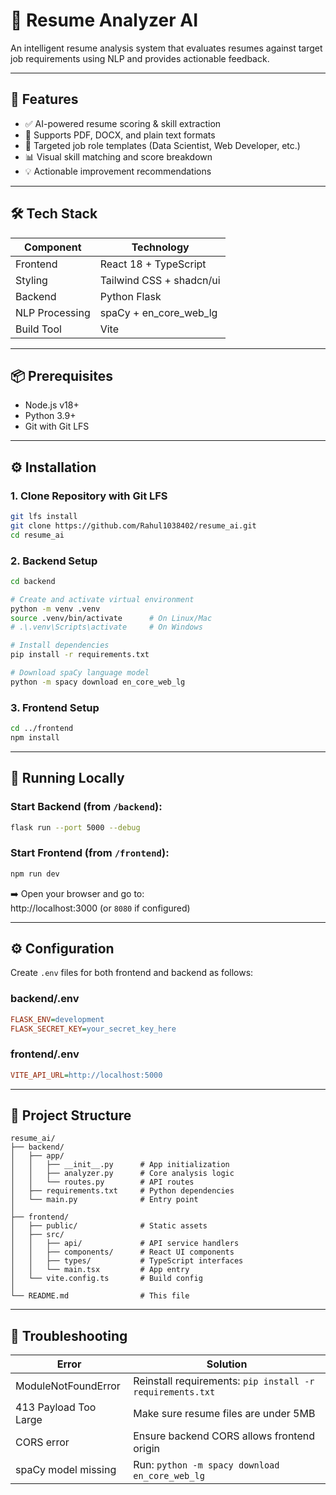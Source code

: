 # 🧠 Resume Analyzer AI

An intelligent resume analysis system that evaluates resumes against target job requirements using NLP and provides actionable feedback.

---

## 🚀 Features

- ✅ AI-powered resume scoring & skill extraction
- 📄 Supports PDF, DOCX, and plain text formats
- 🎯 Targeted job role templates (Data Scientist, Web Developer, etc.)
- 📊 Visual skill matching and score breakdown
- 💡 Actionable improvement recommendations

---

## 🛠️ Tech Stack

| Component       | Technology               |
|----------------|--------------------------|
| Frontend        | React 18 + TypeScript    |
| Styling         | Tailwind CSS + shadcn/ui |
| Backend         | Python Flask             |
| NLP Processing  | spaCy + en_core_web_lg   |
| Build Tool      | Vite                     |

---

## 📦 Prerequisites

- Node.js v18+
- Python 3.9+
- Git with Git LFS

---

## ⚙️ Installation

### 1. Clone Repository with Git LFS

```bash
git lfs install
git clone https://github.com/Rahul1038402/resume_ai.git
cd resume_ai
```

### 2. Backend Setup

```bash
cd backend

# Create and activate virtual environment
python -m venv .venv
source .venv/bin/activate      # On Linux/Mac
# .\.venv\Scripts\activate     # On Windows

# Install dependencies
pip install -r requirements.txt

# Download spaCy language model
python -m spacy download en_core_web_lg
```

### 3. Frontend Setup

```bash
cd ../frontend
npm install
```

---

## 🧪 Running Locally

### Start Backend (from `/backend`):

```bash
flask run --port 5000 --debug
```

### Start Frontend (from `/frontend`):

```bash
npm run dev
```

➡️ Open your browser and go to:  
http://localhost:3000 (or `8080` if configured)

---

## ⚙️ Configuration

Create `.env` files for both frontend and backend as follows:

### backend/.env

```ini
FLASK_ENV=development
FLASK_SECRET_KEY=your_secret_key_here
```

### frontend/.env

```ini
VITE_API_URL=http://localhost:5000
```

---

## 📁 Project Structure

```
resume_ai/
├── backend/
│   ├── app/
│   │   ├── __init__.py      # App initialization
│   │   ├── analyzer.py      # Core analysis logic
│   │   └── routes.py        # API routes
│   ├── requirements.txt     # Python dependencies
│   └── main.py              # Entry point
│
├── frontend/
│   ├── public/              # Static assets
│   ├── src/
│   │   ├── api/             # API service handlers
│   │   ├── components/      # React UI components
│   │   ├── types/           # TypeScript interfaces
│   │   └── main.tsx         # App entry
│   └── vite.config.ts       # Build config
│
└── README.md                # This file
```

---

## 🧰 Troubleshooting

| Error                          | Solution                                           |
|-------------------------------|----------------------------------------------------|
| ModuleNotFoundError           | Reinstall requirements: `pip install -r requirements.txt` |
| 413 Payload Too Large         | Make sure resume files are under 5MB               |
| CORS error                    | Ensure backend CORS allows frontend origin         |
| spaCy model missing           | Run: `python -m spacy download en_core_web_lg`     |
